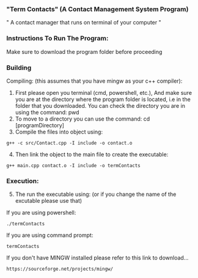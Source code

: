### "Term Contacts" (A Contact Management System Program)

" A contact manager that runs on terminal of your computer "

### Instructions To Run The Program:
Make sure to download the program folder before proceeding

### Building 

Compiling: (this assumes that you have mingw as your c++ compiler):
1. First please open you terminal (cmd, powershell, etc.), 
   And make sure you are at the directory where the program folder is located, 
   i.e in the folder that you downloaded. 
   You can check the directory you are in using the command: pwd
2. To move to a directory you can use the command: cd [programDirectory]
3. Compile the files into object using:
``````
g++ -c src/Contact.cpp -I include -o contact.o
``````
4. Then link the object to the main file to create the executable:  
``````
g++ main.cpp contact.o -I include -o termContacts 
``````
### Execution:
5. The run the executable using: 
(or if you change the name of the excutable please use that)   

If you are using powershell:  
``````
./termContacts
``````
If you are using command prompt:
``````
termContacts
``````

If you don't have MINGW installed please refer to this link to download...
``````
https://sourceforge.net/projects/mingw/
